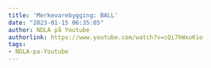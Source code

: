 ```yaml
---
title: 'Merkevarebygging: BALL'
date: "2023-01-15 06:35:05"
author: NDLA på Youtube
authorlink: https://www.youtube.com/watch?v=cQi7hWxuKio
tags:
- NDLA-pa-Youtube
---
```

